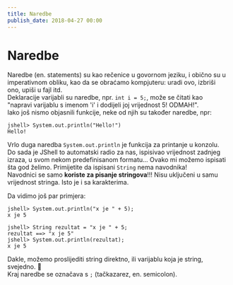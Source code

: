 ```yaml
---
title: Naredbe
publish_date: 2018-04-27 00:00
---
```


# Naredbe

Naredbe (en. statements) su kao rečenice u govornom jeziku, 
i obično su u imperativnom obliku, kao da se obraćamo kompjuteru:
uradi ovo, izbriši ono, upiši u fajl itd.  
Deklaracije varijabli su naredbe, npr. `int i = 5;`, može se čitati kao  
"napravi varijablu s imenom 'i' i dodijeli joj vrijednost 5! ODMAH!".  
Iako još nismo objasnili funkcije, neke od njih su također naredbe, npr:
```shell
jshell> System.out.println("Hello!")
Hello!
```

Vrlo duga naredba `System.out.println` je funkcija za printanje u konzolu.  
Do sada je JShell to automatski radio za nas, ispisivao vrijednost zadnjeg izraza,
u svom nekom predefinisanom formatu...
Ovako mi možemo ispisati šta god želimo. Primijetite da ispisani `String` nema navodnika!  
Navodnici se samo **koriste za pisanje stringova**!!! Nisu uključeni u samu vrijednost stringa.
Isto je i sa karakterima.

Da vidimo još par primjera:
```shell
jshell> System.out.println("x je " + 5);
x je 5

jshell> String rezultat = "x je " + 5;
rezultat ==> "x je 5"
jshell> System.out.println(rezultat);
x je 5
```

Dakle, možemo proslijediti string direktno, ili varijablu koja je string, svejedno. 🙂  
Kraj naredbe se označava s `;` (tačkazarez, en. semicolon).










